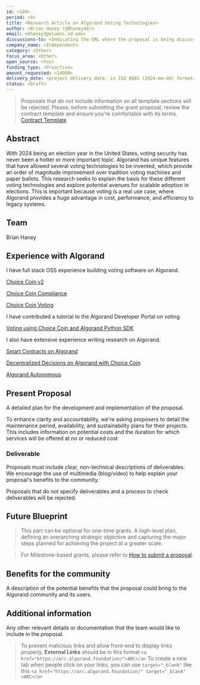 ```yaml
---
id: <180>
period: <4>
title: <Research Article on Algorand Voting Technologies>
author: <Brian Haney (@Bhaney44)>
email: <bhaney3@alumni.nd.edu>
discussions-to: <Indicating the URL where the proposal is being discussed>
company_name: <Independent>
category: <Other>
focus_area: <Other>
open_source: <Yes>
funding_type: <Proactive>
amount_requested: <14000>
delivery_date: <project delivery date, in ISO 8601 (2024-mm-dd) format>
status: <Draft>
---
```


>Proposals that do not include information on all template sections will be rejected.
>Please, before submitting the grant proposal, review the contract template and ensure you're comfortable with its terms.  <a href="https://drive.google.com/file/d/1bf8sIu6gohU6FvKtEiXLZ5oMd4a1ySdu/view?usp=sharing">Contract Template</a> 

## Abstract
With 2024 being an election year in the United States, voting security has never been a hotter or more important topic. Algorand has unique features that have allowed several voting technologies to be invented, which provide an order of magnitude improvement over tradition voting machines and paper ballots. This research seeks to explain the basis for these different voting technologies and explore potential avenues for scalable adoption in elections. This is important because voting is a real use case, where Algorand provides a huge advantage in cost, performance, and efficiency to legacy systems.

## Team
Brian Haney

## Experience with Algorand
I have full stack OSS experience building voting software on Algorand.

[Choice Coin v2](https://github.com/ChoiceCoin/v2)

[Choice Coin Compliance](https://github.com/ChoiceCoin/Compliance) 

[Choice Coin Voting](https://github.com/ChoiceCoin/Voting)

I have contributed a tutorial to the Algorand Developer Portal on voting.

[Voting using Choice Coin and Algorand Python SDK](https://developer.algorand.org/tutorials/voting-using-choice-coin/?from_query=voting%20with%20python)

I also have extensive experience writing research on Algorand.

[Smart Contracts on Algorand](https://papers.ssrn.com/sol3/papers.cfm?abstract_id=3887719)

[Decentralized Decisions on Algorand with Choice Coin](https://papers.ssrn.com/sol3/papers.cfm?abstract_id=3913316)

[Algorand Autonomous](https://papers.ssrn.com/sol3/papers.cfm?abstract_id=3819055)

## Present Proposal
A detailed plan for the development and implementation of the proposal.

To enhance clarity and accountability, we're asking proposers to detail the maintenance period, availability, and sustainability plans for their projects. This includes information on potential costs and the duration for which services will be offered at no or reduced cost

### Deliverable
Proposals must include clear, non-technical descriptions of deliverables. We encourage the use of multimedia (blog/video) to help explain your proposal's benefits to the community. 

Proposals that do not specify deliverables and a process to check deliverables will be rejected.

## Future Blueprint
> This part can be optional for one-time grants.
A high-level plan, defining an overarching strategic objective and capturing the major steps planned for achieving the project at a greater scale.

> For Milestone-based grants, please refer to <a href="https://github.com/algorandfoundation/ARCs/blob/main/ARCs/arc-0034.md#submit-a-proposal"> How to submit a proposal</a>.

## Benefits for the community
A description of the potential benefits that the proposal could bring to the Algorand community and its users.

## Additional information
Any other relevant details or documentation that the team would like to include in the proposal.
> To prevent malicious links and allow front-end to display links properly, **External Links** should be in this format `<a href="https://arc.algorand.foundation/">ARC</a>`
> To create a new tab when people click on your links, you can use `target="_blank"` like this `<a href="https://arc.algorand.foundation/" target="_blank" >ARC</a>`

